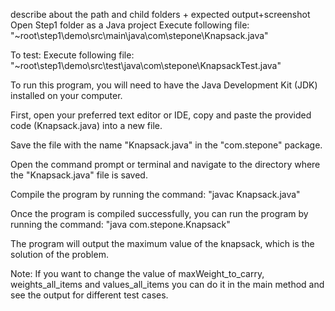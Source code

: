 describe about the path and child folders + expected output+screenshot
Open Step1 folder as a Java project
Execute following file: "~root\step1\demo\src\main\java\com\stepone\Knapsack.java"

To test:
Execute following file: "~root\step1\demo\src\test\java\com\stepone\KnapsackTest.java"


To run this program, you will need to have the Java Development Kit (JDK) installed on your computer.

First, open your preferred text editor or IDE, copy and paste the provided code (Knapsack.java) into a new file.

Save the file with the name "Knapsack.java" in the "com.stepone" package.

Open the command prompt or terminal and navigate to the directory where the "Knapsack.java" file is saved.

Compile the program by running the command: "javac Knapsack.java"

Once the program is compiled successfully, you can run the program by running the command: "java com.stepone.Knapsack"

The program will output the maximum value of the knapsack, which is the solution of the problem.

Note: If you want to change the value of maxWeight_to_carry, weights_all_items and values_all_items you can do it in the main method and see the output for different test cases.